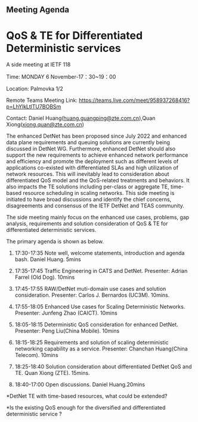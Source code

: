 ## Meeting Agenda

# QoS & TE for Differentiated Deterministic services

A side meeting at IETF 118

Time: MONDAY 6 November-17：30~19：00

Location: Palmovka 1/2

Remote Teams Meeting Link: https://teams.live.com/meet/958937268416?p=LhYlkLtlTU7BOBSm

Contact: Daniel Huang(huang.guangping@zte.com.cn),Quan Xiong(xiong.quan@zte.com.cn)

The enhanced DetNet has been proposed since July 2022 and enhanced data plane requirements and queuing solutions are currently 
being discussed in DetNet WG. Furthermore, enhanced DetNet should also support the new requirements to achieve enhanced network
performance and efficiency and promote the deployment such as different levels of applications co-existed with differentiated 
SLAs and high utilization of network resources. This will inevitably lead to consideration about differentiated QoS model and
the QoS-related treatments and behaviors. It also impacts the TE solutions including per-class or aggregate TE, time-based 
resource scheduling in scaling networks. This side meeting is initiated to have broad discussions and identify the chief 
concerns, disagreements and consensus of the IETF DetNet and TEAS community. 

The side meeting mainly focus on the enhanced use cases, problems, gap analysis, requirements and solution consideration of QoS & TE for differentiated deterministic services. 

The primary agenda is shown as below.

1. 17:30-17:35 Note well, welcome statements, introduction and agenda bash. Daniel Huang. 5mins

2. 17:35-17:45 Traffic Engineering in CATS and DetNet. Presenter: Adrian Farrel (Old Dog). 10mins

3. 17:45-17:55 RAW/DetNet muti-domain use cases and solution consideration. Presenter:  Carlos J. Bernardos (UC3M). 10mins.

4. 17:55-18:05 Enhanced Use cases for Scaling Deterministic Networks. Presenter: Junfeng Zhao (CAICT). 10mins

5. 18:05-18:15 Deterministic QoS consideration for enhanced DetNet. Presenter: Peng Liu(China Mobile). 10mins

6. 18:15-18:25 Requirements and solution of scaling deterministic networking capability as a service. Presenter: Chanchan Huang(China Telecom). 10mins

7. 18:25-18:40 Solution consideration about differentiated DetNet QoS and TE. Quan Xiong (ZTE). 15mins.

8. 18:40-17:00 Open discussions. Daniel Huang.20mins

*DetNet TE with time-based resources, what could be extended?

*Is the existing QoS enough for the diversified and differentiated deterministic service ?
